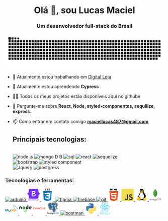 
  <h1 align="center">Olá 👋, sou Lucas Maciel</h1>
<h3 align="center">Um desenvolvedor full-stack do Brasil</h3>

<picture>
  <source
    media="(prefers-color-scheme: dark)"
    srcset="https://raw.githubusercontent.com/platane/snk/output/github-contribution-grid-snake-dark.svg"
  />
  <source
    media="(prefers-color-scheme: light)"
    srcset="https://raw.githubusercontent.com/platane/snk/output/github-contribution-grid-snake.svg"
  />
  <img
    alt="github contribution grid snake animation"
    src="https://raw.githubusercontent.com/platane/snk/output/github-contribution-grid-snake.svg"
  />
</picture>

- 🔭 Atualmente estou trabalhando em [Digital Loja](https://github.com/Geracao-Tech-2024/Digital-Store.git)

- 🌱 Atualmente estou aprendendo **Cypress**

- 👨‍💻 Todos os meus projetos estão disponíveis aqui no githube

- 💬 Pergunte-me sobre **React, Node, styled-componentes, sequilize, express.**

- 📫 Como entrar em contato comigo **maciellucas487@gmail.com**
  <br>
    <h2>Principais tecnologias: </h2>
  <br>
  <div>
    <img alt='node js'src='https://img.shields.io/badge/Node.js-339933?style=for-the-badge&logo=nodedotjs&logoColor=white' />
    <img alt='mongo D B' src='https://img.shields.io/badge/MongoDB-4EA94B?style=for-the-badge&logo=mongodb&logoColor=white' />
    <img alt='sql' src='https://img.shields.io/badge/MySQL-00000F?style=for-the-badge&logo=mysql&logoColor=white' />
    <img alt='react' src='https://img.shields.io/badge/React-20232A?style=for-the-badge&logo=react&logoColor=61DAFB' />
    <img alt='sequelize' src='https://img.shields.io/badge/sequelize-323330?style=for-the-badge&logo=sequelize&logoColor=blue' />
    <br>
    <img alt='bootstrap' src='https://img.shields.io/badge/Bootstrap-563D7C?style=for-the-badge&logo=bootstrap&logoColor=white' />
    <img alt='styled component'src='https://img.shields.io/badge/styled--components-DB7093?style=for-the-badge&logo=styled-components&logoColor=white' />
    <br>
    <!-- <img alt='type script'src='https://img.shields.io/badge/TypeScript-007ACC?style=for-the-badge&logo=typescript&logoColor=white' /> -->
    <img alt='Jquery' src='https://img.shields.io/badge/jQuery-0769AD?style=for-the-badge&logo=jquery&logoColor=white' />
    <img alt='postgress' src='https://img.shields.io/badge/PostgreSQL-316192?style=for-the-badge&logo=postgresql&logoColor=white' />
  </div>

<h3 align="left">Tecnologias e ferramentas:</h3>
<p align="left"> <a href="https://www.arduino.cc/" target="_blank" rel="noreferrer"> <img src="https://cdn.worldvectorlogo.com/logos/arduino-1.svg" alt="arduino" width="40" height="40"/> </a> <a href="https://getbootstrap.com" target="_blank" rel="noreferrer"> <img src="https://raw.githubusercontent.com/devicons/devicon/master/icons/bootstrap/bootstrap-plain-wordmark.svg" alt="bootstrap" width="40" height="40"/> </a> <a href="https://www.w3schools.com/css/" target="_blank" rel="noreferrer"> <img src="https://raw.githubusercontent.com/devicons/devicon/master/icons/css3/css3-original-wordmark.svg" alt="css3" width="40" height="40"/> </a> <a href="https://www.figma.com/" target="_blank" rel="noreferrer"> <img src="https://www.vectorlogo.zone/logos/figma/figma-icon.svg" alt="figma" width="40" height="40"/> </a> <a href="https://firebase.google.com/" target="_blank" rel="noreferrer"> <img src="https://www.vectorlogo.zone/logos/firebase/firebase-icon.svg" alt="firebase" width="40" height="40"/> </a> <a href="https://git-scm.com/" target="_blank" rel="noreferrer"> <img src="https://www.vectorlogo.zone/logos/git-scm/git-scm-icon.svg" alt="git" width="40" height="40"/> </a> <a href="https://www.w3.org/html/" target="_blank" rel="noreferrer"> <img src="https://raw.githubusercontent.com/devicons/devicon/master/icons/html5/html5-original-wordmark.svg" alt="html5" width="40" height="40"/> </a> <a href="https://developer.mozilla.org/en-US/docs/Web/JavaScript" target="_blank" rel="noreferrer"> <img src="https://raw.githubusercontent.com/devicons/devicon/master/icons/javascript/javascript-original.svg" alt="javascript" width="40" height="40"/> </a> <a href="https://www.linux.org/" target="_blank" rel="noreferrer"> <img src="https://raw.githubusercontent.com/devicons/devicon/master/icons/linux/linux-original.svg" alt="linux" width="40" height="40"/> </a> <a href="https://www.mongodb.com/" target="_blank" rel="noreferrer"> <img src="https://raw.githubusercontent.com/devicons/devicon/master/icons/mongodb/mongodb-original-wordmark.svg" alt="mongodb" width="40" height="40"/> </a> <a href="https://www.mysql.com/" target="_blank" rel="noreferrer"> <img src="https://raw.githubusercontent.com/devicons/devicon/master/icons/mysql/mysql-original-wordmark.svg" alt="mysql" width="40" height="40"/> </a> <a href="https://nodejs.org" target="_blank" rel="noreferrer"> <img src="https://raw.githubusercontent.com/devicons/devicon/master/icons/nodejs/nodejs-original-wordmark.svg" alt="nodejs" width="40" height="40"/> </a> <a href="https://www.oracle.com/" target="_blank" rel="noreferrer"> <img src="https://raw.githubusercontent.com/devicons/devicon/master/icons/oracle/oracle-original.svg" alt="oracle" width="40" height="40"/> </a> <a href="https://www.postgresql.org" target="_blank" rel="noreferrer"> <img src="https://raw.githubusercontent.com/devicons/devicon/master/icons/postgresql/postgresql-original-wordmark.svg" alt="postgresql" width="40" height="40"/> </a> <a href="https://postman.com" target="_blank" rel="noreferrer"> <img src="https://www.vectorlogo.zone/logos/getpostman/getpostman-icon.svg" alt="postman" width="40" height="40"/> </a> <a href="https://www.python.org" target="_blank" rel="noreferrer"> <img src="https://raw.githubusercontent.com/devicons/devicon/master/icons/python/python-original.svg" alt="python" width="40" height="40"/> </a> <a href="https://reactjs.org/" target="_blank" rel="noreferrer"> <img src="https://raw.githubusercontent.com/devicons/devicon/master/icons/react/react-original-wordmark.svg" alt="react" width="40" height="40"/> </a> </p>
